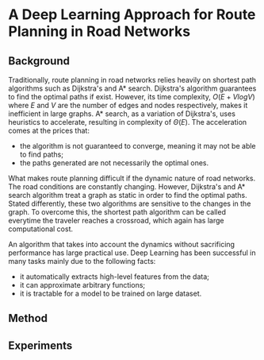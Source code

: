 # A Deep Learning Approach for Route Planning in Road Networks
## Background
Traditionally, route planning in road networks relies heavily on shortest path algorithms such as Dijkstra's and A* search.
Dijkstra's algorithm guarantees to find the optimal paths if exist. However, its time complexity, $O(E + VlogV)$ where $E$ and $V$ are the number of edges and nodes respectively, makes it inefficient in large graphs. A* search, as a variation of Dijkstra's, uses heuristics to accelerate, resulting in complexity of $\Theta (E)$. The acceleration comes at the prices that:  
* the algorithm is not guaranteed to converge, meaning it may not be able to find paths;  
* the paths generated are not necessarily the optimal ones.  

What makes route planning difficult if the dynamic nature of road networks. The road conditions are constantly changing. However, Dijkstra's and A* search algorithm treat a graph as static in order to find the optimal paths. Stated differently, these two algorithms are sensitive to the changes in the graph. To overcome this, the shortest path algorithm can be called everytime the traveler reaches a crossroad, which again has large computational cost.

An algorithm that takes into account the dynamics without sacrificing performance has large practical use. Deep Learning has been successful in many tasks mainly due to the following facts:  
* it automatically extracts high-level features from the data;  
* it can approximate arbitrary functions;  
* it is tractable for a model to be trained on large dataset.

## Method

## Experiments

